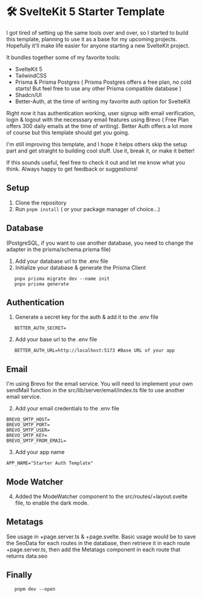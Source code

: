 # 🛠️ SvelteKit 5 Starter Template

I got tired of setting up the same tools over and over, so I started to build this template, planning to use it as a base for my upcoming projects. Hopefully it'll make life easier for anyone starting a new SvelteKit project.

It bundles together some of my favorite tools:

- SvelteKit 5
- TailwindCSS
- Prisma & Prisma Postgres ( Prisma Postgres offers a free plan, no cold starts! But feel free to use any other Prisma compatible database )
- Shadcn/UI
- Better-Auth, at the time of writing my favorite auth option for SvelteKit

Right now it has authentication working, user signup with email verification, login & logout with the necesssary email features using Brevo ( Free Plan offers 300 daily emails at the time of writing). Better Auth offers a lot more of course but this template should get you going.

I'm still improving this template, and I hope it helps others skip the setup part and get straight to building cool stuff. Use it, break it, or make it better!

If this sounds useful, feel free to check it out and let me know what you think. Always happy to get feedback or suggestions!

## Setup

1. Clone the repository
2. Run `pnpm install` ( or your package manager of choice...)

## Database

(PostgreSQL, if you want to use another database, you need to change the adapter in the prisma/schema.prisma file)

1. Add your database url to the .env file
2. Initialize your database & generate the Prisma Client

```
   pnpx prisma migrate dev --name init
   pnpx prisma generate
```

## Authentication

1. Generate a secret key for the auth & add it to the .env file

```
   BETTER_AUTH_SECRET=
```

2. Add your base url to the .env file

```
   BETTER_AUTH_URL=http://localhost:5173 #Base URL of your app
```

## Email

I'm using Brevo for the email service.
You will need to implement your own sendMail function in the src/lib/server/email/index.ts file to use another email service.

2. Add your email credentials to the .env file

```
BREVO_SMTP_HOST=
BREVO_SMTP_PORT=
BREVO_SMTP_USER=
BREVO_SMTP_KEY=
BREVO_SMTP_FROM_EMAIL=
```

3. Add your app name

```
APP_NAME="Starter Auth Template"
```

## Mode Watcher
4. Added the ModeWatcher component to the src/routes/+layout.svelte file, to enable the dark mode.

## Metatags

See usage in +page.server.ts & +page.svelte.
Basic usage would be to save the SeoData for each routes in the database, then retrieve it in each route +page.server.ts, then add the Metatags component in each route that returns data.seo

## Finally

```
   pnpm dev --open
```
